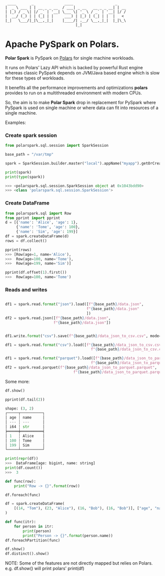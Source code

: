 ```
 ____       _              ____                   _    
|  _ \ ___ | | __ _ _ __  / ___| _ __   __ _ _ __| | __
| |_) / _ \| |/ _` | '__| \___ \| '_ \ / _` | '__| |/ /
|  __/ (_) | | (_| | |     ___) | |_) | (_| | |  |   < 
|_|   \___/|_|\__,_|_|    |____/| .__/ \__,_|_|  |_|\_\
                                |_|                    
```
# Apache PySpark on Polars.

**Polar Spark** is PySpark on [Polars](https://github.com/pola-rs/polars) for single machine workloads.

It runs on Polars' Lazy API which is backed by powerful Rust engine
whereas classic PySpark depends on JVM/Java based engine
which is slow for these types of workloads.

It benefits all the performance improvements and optimizations **polars** provides 
to run on a multithreaded environment with modern CPUs.

So, the aim is to make **Polar Spark** drop in replacement for PySpark
where PySpark is used on single machine or where data can fit into
resources of a single machine.

Examples:
### Create spark session
```python
from polarspark.sql.session import SparkSession

base_path = "/var/tmp"

spark = SparkSession.builder.master("local").appName("myapp").getOrCreate()

print(spark)
print(type(spark))

>>> <polarspark.sql.session.SparkSession object at 0x1043bdd90>
>>> <class 'polarspark.sql.session.SparkSession'>
```

### Create DataFrame
```python
from polarspark.sql import Row
from pprint import pprint
d = [{'name': 'Alice', 'age': 1}, 
     {'name': 'Tome', 'age': 100}, 
     {'name': 'Sim', 'age': 199}]
df = spark.createDataFrame(d)
rows = df.collect()

pprint(rows)
>>> [Row(age=1, name='Alice'),
>>>  Row(age=100, name='Tome'),
>>>  Row(age=199, name='Sim')]

pprint(df.offset(1).first())
>>>  Row(age=100, name='Tome')
```
### Reads and writes
```python

df1 = spark.read.format("json").load([f"{base_path}/data.json",
                                     f"{base_path}/data.json"
                                     ])
df2 = spark.read.json([f"{base_path}/data.json",
                      f"{base_path}/data.json"])


df1.write.format("csv").save(f"{base_path}/data_json_to_csv.csv", mode="overwrite")

df1 = spark.read.format("csv").load([f"{base_path}/data_json_to_csv.csv",
                                       f"{base_path}/data_json_to_csv.csv"])

df1 = spark.read.format("parquet").load([f"{base_path}/data_json_to_parquet.parquet",
                                       f"{base_path}/data_json_to_parquet.parquet"])
df2 = spark.read.parquet(f"{base_path}/data_json_to_parquet.parquet",
                               f"{base_path}/data_json_to_parquet.parquet")
```



Some more:
```python
df.show()

pprint(df.tail(2))

shape: (3, 2)
┌─────┬──────────┐
│ age ┆ name     │
│ --- ┆ ---      │
│ i64 ┆ str      │
╞═════╪══════════╡
│ 1   ┆ Alice    │
│ 100 ┆ Tome     │
│ 199 ┆ Sim      │
└─────┴──────────┘

print(repr(df))
>>>  DataFrame[age: bigint, name: string]
print(df.count())
>>>  3
```

```python
def func(row):
    print("Row -> {}".format(row))

df.foreach(func)

df = spark.createDataFrame(
    [(14, "Tom"), (23, "Alice"), (16, "Bob"), (16, "Bob")], ["age", "name"]
)

def func(itr):
    for person in itr:
        print(person)
        print("Person -> {}".format(person.name))
df.foreachPartition(func)

df.show()
df.distinct().show()
```


NOTE: Some of the features are not directly mapped but relies on Polars. 
e.g. df.show() will print polars' print(df)

